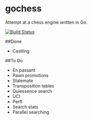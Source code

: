 # gochess
Attempt at a chess engine written in Go.

[![Build Status](https://travis-ci.org/botwinter/gochess.svg?branch=master)](https://travis-ci.org/botwinter/gochess)

##Done
- Castling

##To Do
- En passant
- Pawn promotions
- Stalemate
- Transposition tables
- Quiessence search
- UCI
- Perft
- Search stats
- Parallel searching